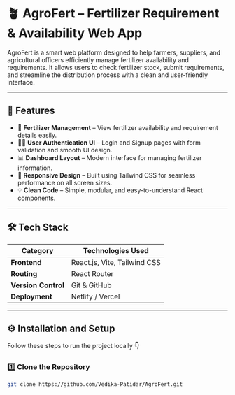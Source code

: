 # 🪴 AgroFert – Fertilizer Requirement & Availability Web App

AgroFert is a smart web platform designed to help farmers, suppliers, and agricultural officers efficiently manage fertilizer availability and requirements. It allows users to check fertilizer stock, submit requirements, and streamline the distribution process with a clean and user-friendly interface.

---

## 🚀 Features

- 🌾 **Fertilizer Management** – View fertilizer availability and requirement details easily.  
- 👨‍🌾 **User Authentication UI** – Login and Signup pages with form validation and smooth UI design.  
- 📊 **Dashboard Layout** – Modern interface for managing fertilizer information.  
- 🎨 **Responsive Design** – Built using Tailwind CSS for seamless performance on all screen sizes.  
- 💡 **Clean Code** – Simple, modular, and easy-to-understand React components.  

---

## 🛠️ Tech Stack

| Category | Technologies Used |
|-----------|------------------|
| **Frontend** | React.js, Vite, Tailwind CSS |
| **Routing** | React Router |
| **Version Control** | Git & GitHub |
| **Deployment** | Netlify / Vercel |

---

## ⚙️ Installation and Setup

Follow these steps to run the project locally 👇

### 1️⃣ Clone the Repository
```bash
git clone https://github.com/Vedika-Patidar/AgroFert.git
